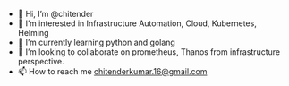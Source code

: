 - 👋 Hi, I’m @chitender
- 👀 I’m interested in Infrastructure Automation, Cloud, Kubernetes, Helming
- 🌱 I’m currently learning python and golang
- 💞️ I’m looking to collaborate on prometheus, Thanos from infrastructure perspective.
- 📫 How to reach me chitenderkumar.16@gmail.com

<!---
chitender/chitender is a ✨ special ✨ repository because its `README.md` (this file) appears on your GitHub profile.
You can click the Preview link to take a look at your changes.
--->
